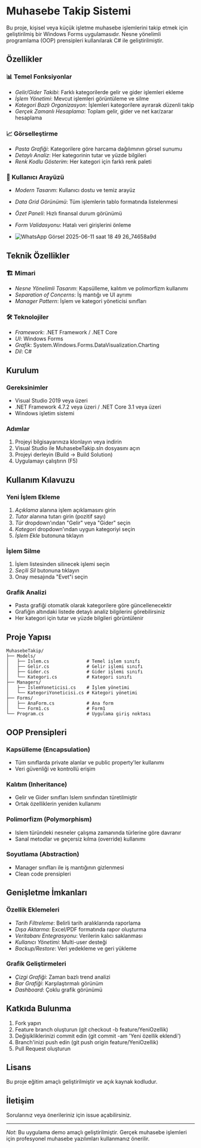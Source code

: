 # Muhasebe Takip Sistemi

Bu proje, kişisel veya küçük işletme muhasebe işlemlerini takip etmek için geliştirilmiş bir Windows Forms uygulamasıdır. Nesne yönelimli programlama (OOP) prensipleri kullanılarak C# ile geliştirilmiştir.

## Özellikler

### 📊 Temel Fonksiyonlar
- *Gelir/Gider Takibi*: Farklı kategorilerde gelir ve gider işlemleri ekleme
- *İşlem Yönetimi*: Mevcut işlemleri görüntüleme ve silme
- *Kategori Bazlı Organizasyon*: İşlemleri kategorilere ayırarak düzenli takip
- *Gerçek Zamanlı Hesaplama*: Toplam gelir, gider ve net kar/zarar hesaplama

### 📈 Görselleştirme
- *Pasta Grafiği*: Kategorilere göre harcama dağılımının görsel sunumu
- *Detaylı Analiz*: Her kategorinin tutar ve yüzde bilgileri
- *Renk Kodlu Gösterim*: Her kategori için farklı renk paleti

### 💼 Kullanıcı Arayüzü
- *Modern Tasarım*: Kullanıcı dostu ve temiz arayüz
- *Data Grid Görünümü*: Tüm işlemlerin tablo formatında listelenmesi
- *Özet Paneli*: Hızlı finansal durum görünümü
- *Form Validasyonu*: Hatalı veri girişlerini önleme

- ![WhatsApp Görsel 2025-06-11 saat 18 49 26_74658a9d](https://github.com/user-attachments/assets/9b041885-57f2-4337-9e9f-1a9eabe6a2fd)


## Teknik Özellikler

### 🏗 Mimari
- *Nesne Yönelimli Tasarım*: Kapsülleme, kalıtım ve polimorfizm kullanımı
- *Separation of Concerns*: İş mantığı ve UI ayrımı
- *Manager Pattern*: İşlem ve kategori yöneticisi sınıfları

### 🛠 Teknolojiler
- *Framework*: .NET Framework / .NET Core
- *UI*: Windows Forms
- *Grafik*: System.Windows.Forms.DataVisualization.Charting
- *Dil*: C#

## Kurulum

### Gereksinimler
- Visual Studio 2019 veya üzeri
- .NET Framework 4.7.2 veya üzeri / .NET Core 3.1 veya üzeri
- Windows işletim sistemi

### Adımlar
1. Projeyi bilgisayarınıza klonlayın veya indirin
2. Visual Studio ile MuhasebeTakip.sln dosyasını açın
3. Projeyi derleyin (Build → Build Solution)
4. Uygulamayı çalıştırın (F5)

## Kullanım Kılavuzu

### Yeni İşlem Ekleme
1. *Açıklama* alanına işlem açıklamasını girin
2. *Tutar* alanına tutarı girin (pozitif sayı)
3. *Tür* dropdown'ından "Gelir" veya "Gider" seçin
4. *Kategori* dropdown'ından uygun kategoriyi seçin
5. *İşlem Ekle* butonuna tıklayın

### İşlem Silme
1. İşlem listesinden silinecek işlemi seçin
2. *Seçili Sil* butonuna tıklayın
3. Onay mesajında "Evet"i seçin

### Grafik Analizi
- Pasta grafiği otomatik olarak kategorilere göre güncellenecektir
- Grafiğin altındaki listede detaylı analiz bilgilerini görebilirsiniz
- Her kategori için tutar ve yüzde bilgileri görüntülenir

## Proje Yapısı


```
MuhasebeTakip/
├── Models/
│   ├── Islem.cs              # Temel işlem sınıfı
│   ├── Gelir.cs              # Gelir işlemi sınıfı
│   ├── Gider.cs              # Gider işlemi sınıfı
│   └── Kategori.cs           # Kategori sınıfı
├── Managers/
│   ├── IslemYoneticisi.cs    # İşlem yönetimi
│   └── KategoriYoneticisi.cs # Kategori yönetimi
├── Forms/
│   ├── AnaForm.cs            # Ana form
│   └── Form1.cs              # Form1
└── Program.cs                # Uygulama giriş noktası
```


## OOP Prensipleri

### Kapsülleme (Encapsulation)
- Tüm sınıflarda private alanlar ve public property'ler kullanımı
- Veri güvenliği ve kontrollü erişim

### Kalıtım (Inheritance)
- Gelir ve Gider sınıfları Islem sınıfından türetilmiştir
- Ortak özelliklerin yeniden kullanımı

### Polimorfizm (Polymorphism)
- Islem türündeki nesneler çalışma zamanında türlerine göre davranır
- Sanal metodlar ve geçersiz kılma (override) kullanımı

### Soyutlama (Abstraction)
- Manager sınıfları ile iş mantığının gizlenmesi
- Clean code prensipleri

## Genişletme İmkanları

### Özellik Eklemeleri
- *Tarih Filtreleme*: Belirli tarih aralıklarında raporlama
- *Dışa Aktarma*: Excel/PDF formatında rapor oluşturma
- *Veritabanı Entegrasyonu*: Verilerin kalıcı saklanması
- *Kullanıcı Yönetimi*: Multi-user desteği
- *Backup/Restore*: Veri yedekleme ve geri yükleme

### Grafik Geliştirmeleri
- *Çizgi Grafiği*: Zaman bazlı trend analizi
- *Bar Grafiği*: Karşılaştırmalı görünüm
- *Dashboard*: Çoklu grafik görünümü

## Katkıda Bulunma

1. Fork yapın
2. Feature branch oluşturun (git checkout -b feature/YeniOzellik)
3. Değişikliklerinizi commit edin (git commit -am 'Yeni özellik eklendi')
4. Branch'inizi push edin (git push origin feature/YeniOzellik)
5. Pull Request oluşturun

## Lisans

Bu proje eğitim amaçlı geliştirilmiştir ve açık kaynak kodludur.

## İletişim

Sorularınız veya önerileriniz için issue açabilirsiniz.

---

*Not*: Bu uygulama demo amaçlı geliştirilmiştir. Gerçek muhasebe işlemleri için profesyonel muhasebe yazılımları kullanmanız önerilir.
